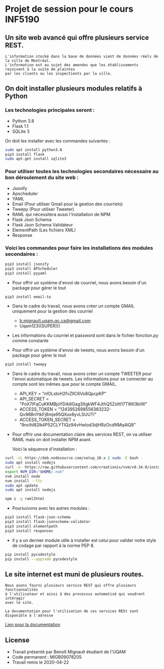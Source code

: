 # Projet de session pour le cours INF5190

## Un site web avancé qui offre plusieurs service REST.
    L'information stocké dans la base de données vient de données réels de la ville de Montréal.
    L'information est au sujet des amendes que les établissements reçoivent à la suite de plaintes 
    par les clients ou les inspectionts par la ville.

## On doit installer plusieurs modules relatifs à Python

### Les technologies principales seront :
  * Python 3.8
  * Flask 1.1
  * SQLite 3
  
On doit les installer avec les commandes suivantes :

```bash
sudo apt install python3.8
pip3 install flask
sudo apt-get install sqlite3
```
### Pour utiliser toutes les technologies secondaires nécessaire au bon déroulement du site web :
  * Jsonify
  * Apscheduler
  * YAML 
  * Email (Pour utiliser Gmail pour la gestion des courriels)
  * Tweepy (Pour utiliser Tweeter)
  * RAML qui nécessitera aussi l'installation de NPM
  * Flask Json Schema
  * Flask Json Schema Validateur 
  * ElementPath (Les fichiers XML)
  * Response
  
### Voici les commandes pour faire les installations des modules secondaires :

```bash
pip3 install jsonify
pip3 install APScheduler
pip3 install pyyaml
```

  * Pour offrir un système d'envoi de courriel, nous avons besoin d'un package pour gérer le tout
```bash
pip3 install email-to  
```
  * Dans le cadre du travail, nous avons créer un compte GMAIL uniquement pour la gestion des courriel
    * b.mignault.uqam.qc.ca@gmail.com
    * Uqam123((SUPER)))
  * Les informations du courriel et password sont dans le fichier fonction.py comme constante  

  * Pour offrir un système d'envoi de tweets, nous avons besoin d'un package pour gérer le tout
```bash
pip3 install tweepy  
```
  * Dans le cadre du travail, nous avons créer un compte TWEETER pour l'envoi automatique de tweets.
    Les informations pour se connecter au compte sont les mêmes que pour le compte GMAIL.    
    * API_KEY = "nIOLstoH2fvZllC6Vo8QpcpKP"
    * API_SECRET = "PoX7IFqCuKKMBjoYD4diGag3XgkWF4JthQ5ZsItt17TWtl3bIW"
    * ACCESS_TOKEN = "1243952698556383232-Qv98BnYtkFj8mje95QXox6yvLSUUTl"
    * ACCESS_TOKEN_SECRET = "8nclhl82lk4P52CLYTIQz94vHwlod3djHRzOcdNMq4iQ8"
        
  * Pour offrir une documentation  claire des services REST, on va utiliser RAML
    mais on doit installer NPM avant. 
    
    Voici la séquence d'installation :
```bash
curl -sL https://deb.nodesource.com/setup_10.x | sudo -E bash -
sudo apt install nodejs
curl -o- https://raw.githubusercontent.com/creationix/nvm/v0.34.0/install.sh | bash
export NVM_DIR="$HOME/.nvm"
nvm install node
nvm install --lts
sudo apt update
sudo apt install nodejs

npm i -g raml2html
```    
  * Poursuivons avec les autres modules :
```bash
pip3 install flask-json-schema
pip3 install flask-jsonschema-validator
pip3 install elementpath
pip3 install responses
```

  * Il y a un dernier module utile à installer est celui pour valider 
    notre style de codage par rapport à la norme PEP 8.
```bash
pip install pycodestyle
pip install --upgrade pycodestyle
```
## Le site internet est muni de plusieurs routes.
    Nous avons fourni plusieurs service REST qui offre plusieurs fonctionnalités 
    à l'utilisateur et ainsi à des processus automatisé qui voudront intéragir 
    avec le site.
    
    La documentation pour l'utilisation de ces services RESt sont disponible à l'adresse
   
   [Lien pour la documentation](http://127.0.0.1:5000/doc)


## License

* Travail présenté par Benoît Mignault étudiant de l'UQAM 
* Code permanent : MIGB09078205
* Travail remis le 2020-04-22
